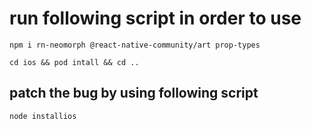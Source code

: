 # run following script in order to use

```
npm i rn-neomorph @react-native-community/art prop-types
```

```
cd ios && pod intall && cd ..
```

## patch the bug by using following script
```
node installios
```
